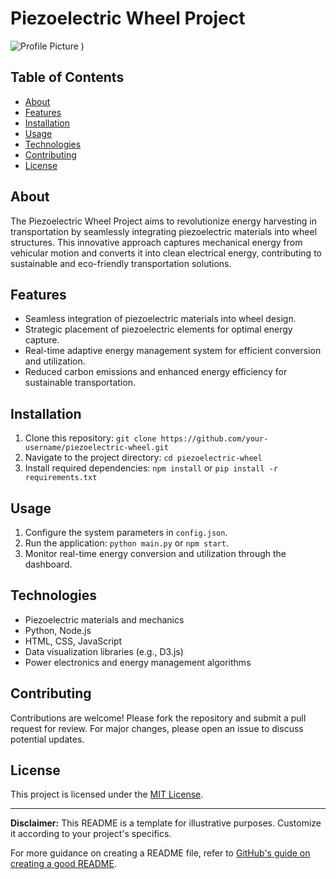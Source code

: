 # Piezoelectric Wheel Project

![Profile Picture](https://github.com/gokul1509/Hackfest/assets/118507112/66d28614-5b34-4677-9e60-7c710eb645d2)
)

## Table of Contents
- [About](#about)
- [Features](#features)
- [Installation](#installation)
- [Usage](#usage)
- [Technologies](#technologies)
- [Contributing](#contributing)
- [License](#license)

## About
The Piezoelectric Wheel Project aims to revolutionize energy harvesting in transportation by seamlessly integrating piezoelectric materials into wheel structures. This innovative approach captures mechanical energy from vehicular motion and converts it into clean electrical energy, contributing to sustainable and eco-friendly transportation solutions.

## Features
- Seamless integration of piezoelectric materials into wheel design.
- Strategic placement of piezoelectric elements for optimal energy capture.
- Real-time adaptive energy management system for efficient conversion and utilization.
- Reduced carbon emissions and enhanced energy efficiency for sustainable transportation.

## Installation
1. Clone this repository: `git clone https://github.com/your-username/piezoelectric-wheel.git`
2. Navigate to the project directory: `cd piezoelectric-wheel`
3. Install required dependencies: `npm install` or `pip install -r requirements.txt`

## Usage
1. Configure the system parameters in `config.json`.
2. Run the application: `python main.py` or `npm start`.
3. Monitor real-time energy conversion and utilization through the dashboard.

## Technologies
- Piezoelectric materials and mechanics
- Python, Node.js
- HTML, CSS, JavaScript
- Data visualization libraries (e.g., D3.js)
- Power electronics and energy management algorithms

## Contributing
Contributions are welcome! Please fork the repository and submit a pull request for review. For major changes, please open an issue to discuss potential updates.

## License
This project is licensed under the [MIT License](LICENSE).

---

**Disclaimer:** This README is a template for illustrative purposes. Customize it according to your project's specifics.

For more guidance on creating a README file, refer to [GitHub's guide on creating a good README](https://docs.github.com/en/github/creating-cloning-and-archiving-repositories/about-readmes).
